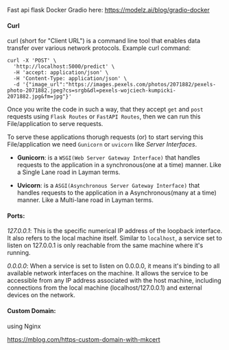 Fast api
flask
Docker Gradio here: https://modelz.ai/blog/gradio-docker


#### Curl
curl (short for "Client URL") is a command line tool that enables data transfer over various network protocols. 
Example curl command:

```
curl -X 'POST' \
  'http://localhost:5000/predict' \
  -H 'accept: application/json' \
  -H 'Content-Type: application/json' \
  -d '{"image_url":"https://images.pexels.com/photos/2071882/pexels-photo-2071882.jpeg?cs=srgb&dl=pexels-wojciech-kumpicki-2071882.jpg&fm=jpg"}'
```

Once you write the code in such a way, that they accept `get` and `post` requests using `Flask Routes` or `FastAPI Routes`, then we can run this File/application to serve requests.

To serve these applications thorugh requests (or) to start serving this File/application we need   `Gunicorn` or `uvicorn` like *Server Interfaces*.


- **Gunicorn**: is a `WSGI(Web Server Gateway Interface)` that handles requests to the application in a synchronous(one at a time) manner. Like a Single Lane road in Layman terms.

- **Uvicorn**: is a `ASGI(Asynchronous Server Gateway Interface)` that handles requests to the application in a Asynchronous(many at a time) manner. Like a Multi-lane road in Layman terms.



#### Ports:
*127.0.0.1*: This is the specific numerical IP address of the loopback interface. It also refers to the local machine itself. Similar to `localhost`, a service set to listen on 127.0.0.1 is only reachable from the same machine where it's running.

*0.0.0.0*: When a service is set to listen on 0.0.0.0, it means it's binding to all available network interfaces on the machine. It allows the service to be accessible from any IP address associated with the host machine, including connections from the local machine (localhost/127.0.0.1) and external devices on the network.


#### Custom Domain:
using Nginx

https://mblog.com/https-custom-domain-with-mkcert

